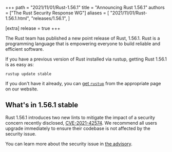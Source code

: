 +++
path = "2021/11/01/Rust-1.56.1"
title = "Announcing Rust 1.56.1"
authors = ["The Rust Security Response WG"]
aliases = [
    "2021/11/01/Rust-1.56.1.html",
    "releases/1.56.1",
]

[extra]
release = true
+++

The Rust team has published a new point release of Rust, 1.56.1. Rust is a
programming language that is empowering everyone to build reliable and
efficient software.

If you have a previous version of Rust installed via rustup, getting Rust
1.56.1 is as easy as:

```
rustup update stable
```

If you don't have it already, you can [get `rustup`][rustup] from the
appropriate page on our website.

[rustup]: https://www.rust-lang.org/install.html

## What's in 1.56.1 stable

Rust 1.56.1 introduces two new lints to mitigate the impact of a security
concern recently disclosed, [CVE-2021-42574]. We recommend all users upgrade
immediately to ensure their codebase is not affected by the security issue.

You can learn more about the security issue in [the advisory][advisory].

[advisory]: https://blog.rust-lang.org/2021/11/01/cve-2021-42574.html
[CVE-2021-42574]: https://cve.mitre.org/cgi-bin/cvename.cgi?name=CVE-2021-42574
